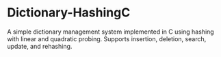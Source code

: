 # Dictionary-HashingC
A simple dictionary management system implemented in C using hashing with linear and quadratic probing. Supports insertion, deletion, search, update, and rehashing.
